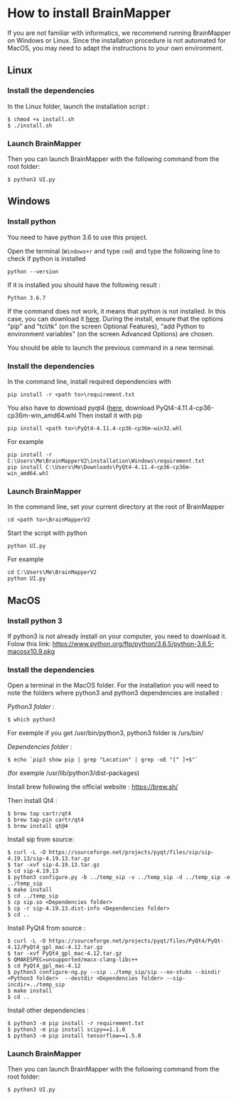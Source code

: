 # How to install BrainMapper
If you are not familiar with informatics, we recommend running BrainMapper on Windows or Linux. Since the installation procedure is not automated for MacOS, you may need to adapt the instructions to your own environment.

## Linux
### Install the dependencies
In the Linux folder, launch the installation script :
```shell
$ chmod +x install.sh
$ ./install.sh
```

### Launch BrainMapper
Then you can launch BrainMapper with the following command from the root folder:

```shell
$ python3 UI.py
```

## Windows

### Install python

You need to have python 3.6 to use this project.

Open the terminal (`Windows+r` and type `cmd`) and type the following line to
check if python is installed

```
python --version
```

If it is installed you should have the following result :

```
Python 3.6.7
```

If the command does not work, it means that python is not installed.
In this case, you can download it [here](https://www.python.org/downloads/release/python-367/).
During the install, ensure that the options "pip" and "tcl/tk" (on the screen Optional Features),
"add Python to environment variables" (on the screen Advanced Options) are chosen.

You should be able to launch the previous command in a new terminal.

### Install the dependencies

In the command line, install required dependencies with
```
pip install -r <path to>\requirement.txt
```

You also have to download pyqt4 ([here](https://www.lfd.uci.edu/~gohlke/pythonlibs/#pyqt4), download PyQt4-4.11.4-cp36-cp36m-win_amd64.whl
Then install it with pip

```
pip install <path to>\PyQt4‑4.11.4‑cp36‑cp36m‑win32.whl
```

For example
```
pip install -r C:\Users\Me\BrainMapperV2\installation\Windows\requirement.txt
pip install C:\Users\Me\Downloads\PyQt4-4.11.4-cp36-cp36m-win_amd64.whl
```

### Launch BrainMapper

In the command line, set your current directory at the root of BrainMapper
```
cd <path to>\BrainMapperV2
```

Start the script with python
```
python UI.py
```

For example
```
cd C:\Users\Me\BrainMapperV2
python UI.py
```



## MacOS
### Install python 3
If python3 is not already install on your computer, you need to download it. Folow this link:
https://www.python.org/ftp/python/3.6.5/python-3.6.5-macosx10.9.pkg

### Install the dependencies
Open a terminal in the MacOS folder.
For the installation you will need to note the folders where python3 and python3 dependencies are installed :

_Python3 folder_ :
```shell
$ which python3
```
For exemple if you get /usr/bin/python3, python3 folder is /urs/bin/

_Dependencies folder :_
```shell
$ echo `pip3 show pip | grep "Location" | grep -oE "[^ ]+$"`
```
(for exemple /usr/lib/python3/dist-packages)

Install brew following the official website : https://brew.sh/

Then install Qt4 :

```shell
$ brew tap cartr/qt4
$ brew tap-pin cartr/qt4
$ brew install qt@4
```
Install sip from source:

```shell
$ curl -L -O https://sourceforge.net/projects/pyqt/files/sip/sip-4.19.13/sip-4.19.13.tar.gz
$ tar -xvf sip-4.19.13.tar.gz
$ cd sip-4.19.13
$ python3 configure.py -b ../temp_sip -v ../temp_sip -d ../temp_sip -e ../temp_sip
$ make install
$ cd ../temp_sip
$ cp sip.so <Dependencies folder>
$ cp -r sip-4.19.13.dist-info <Dependencies folder>
$ cd ..
```

Install PyQt4 from source :

```shell
$ curl -L -O https://sourceforge.net/projects/pyqt/files/PyQt4/PyQt-4.12/PyQt4_gpl_mac-4.12.tar.gz
$ tar -xvf PyQt4_gpl_mac-4.12.tar.gz
$ QMAKESPEC=unsupported/macx-clang-libc++
$ cd PyQt4_gpl_mac-4.12
$ python3 configure-ng.py --sip ../temp_sip/sip --no-stubs --bindir <Python3 folder>  --destdir <Dependencies folder> --sip-incdir=../temp_sip
$ make install
$ cd ..
```
Install other dependencies :

```shell
$ python3 -m pip install -r requirement.txt
$ python3 -m pip install scipy==1.1.0
$ python3 -m pip install tensorflow==1.5.0
```


### Launch BrainMapper
Then you can launch BrainMapper with the following command from the root folder:

```shell
$ python3 UI.py
```
